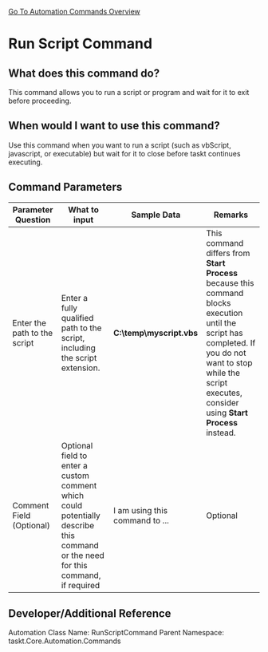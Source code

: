 <!--TITLE: Run Script Command -->
<!-- SUBTITLE: a command in the Programs/Process Commands group. -->
[Go To Automation Commands Overview](/automation-commands.md)


# Run Script Command


## What does this command do?
This command allows you to run a script or program and wait for it to exit before proceeding.


## When would I want to use this command?
Use this command when you want to run a script (such as vbScript, javascript, or executable) but wait for it to close before taskt continues executing.


## Command Parameters
| Parameter Question   	| What to input  	|  Sample Data 	| Remarks  	|
| ---                    | ---               | ---           | ---       |
|Enter the path to the script|Enter a fully qualified path to the script, including the script extension.|**C:\temp\myscript.vbs**|This command differs from **Start Process** because this command blocks execution until the script has completed.  If you do not want to stop while the script executes, consider using **Start Process** instead.|
|Comment Field (Optional)|Optional field to enter a custom comment which could potentially describe this command or the need for this command, if required|I am using this command to ...|Optional|


## Developer/Additional Reference
Automation Class Name: RunScriptCommand
Parent Namespace: taskt.Core.Automation.Commands
